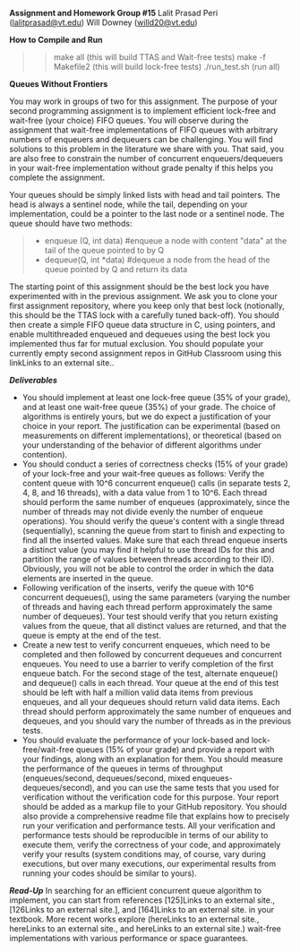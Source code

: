 **Assignment and Homework Group #15**
Lalit Prasad Peri (lalitprasad@vt.edu)
Will Downey (willd20@vt.edu)

**How to Compile and Run**
> >make all           (this will build TTAS and Wait-free tests) 
> >make -f Makefile2  (this will build lock-free tests)
> >./run_test.sh      (run all)

**Queues Without Frontiers**

You may work in groups of two for this assignment.  The purpose of your second programming assignment is to implement efficient lock-free and wait-free (your choice) FIFO queues. You will observe during the assignment that wait-free implementations of FIFO queues with arbitrary numbers of enqueuers and dequeuers can be challenging. You will find solutions to this problem in the literature we share with you. That said, you are also free to constrain the number of concurrent enqueuers/dequeuers in your wait-free implementation without grade penalty if this helps you complete the assignment.

Your queues should be simply linked lists with head and tail pointers. The head is always a sentinel node, while the tail, depending on your implementation, could be a pointer to the last node or a sentinel node. The queue should have two methods:

>* enqueue (Q, int data) #enqueue a node with content "data" at the tail of the queue pointed to by Q
>* dequeue(Q, int *data) #dequeue a node from the head of the queue pointed by Q and return its data

The starting point of this assignment should be the best lock you have experimented with in the previous assignment. We ask you to clone your first assignment repository, where you keep only that best lock (notionally, this should be the TTAS lock with a carefully tuned back-off). You should then create a simple FIFO queue data structure in C, using pointers, and enable multithreaded enqueued and dequeues using the best lock you implemented thus far for mutual exclusion. You should populate your currently empty second assignment repos in GitHub Classroom using this linkLinks to an external site..

**_Deliverables_**
* You should implement at least one lock-free queue (35% of your grade), and at least one wait-free queue (35%) of your grade. The choice of algorithms is entirely yours, but we do expect a justification of your choice in your report. The justification can be experimental (based on measurements on different implementations), or theoretical (based on your understanding of the behavior of different algorithms under contention).
* You should conduct a series of correctness checks (15% of your grade) of your lock-free and your wait-free queues as follows:
Verify the content queue with 10^6 concurrent enqueue() calls (in separate tests  2, 4, 8, and 16 threads), with a data value from 1 to 10^6. Each thread should perform the same number of enqueues (approximately, since the number of threads may not divide evenly the number of enqueue operations). You should verify the queue's content with a single thread (sequentially), scanning the queue from start to finish and expecting to find all the inserted values. Make sure that each thread enqueue inserts a distinct value (you may find it helpful to use thread IDs for this and partition the range of values between threads according to their ID). Obviously, you will not be able to control the order in which the data elements are inserted in the queue.
* Following verification of the inserts, verify the queue with 10^6 concurrent dequeues(), using the same parameters (varying the number of threads and having each thread perform approximately the same number of dequeues). Your test should verify that you return existing values from the queue, that all distinct values are returned, and that the queue is empty at the end of the test.
* Create a new test to verify concurrent enqueues, which need to be completed and then followed by 
concurrent dequeues and concurrent enqueues. You need to use a barrier to verify completion of the first enqueue batch. For the second stage of the test, alternate enqueue() and dequeue() calls in each thread. Your queue at the end of this test should be left with half a million valid data items from previous enqueues, and all your dequeues should return valid data items. Each thread should perform approximately the same number of enqueues and dequeues, and you should vary the number of threads as in the previous tests. 
* You should evaluate the performance of your lock-based and lock-free/wait-free queues (15% of your grade) and provide a report with your findings, along with an explanation for them. You should measure the performance of the queues in terms of throughput (enqueues/second, dequeues/second, mixed enqueues-dequeues/second), and you can use the same tests that you used for verification without the verification code for this purpose. Your report should be added as a markup file to your GitHub repository. You should also provide a comprehensive readme file that explains how to precisely run your verification and performance tests. All your verification and performance tests should be reproducible in terms of our ability to execute them, verify the correctness of your code, and approximately verify your results (system conditions may, of course, vary during executions, but over many executions, our experimental results from running your codes should be similar to yours).

**_Read-Up_**
In searching for an efficient concurrent queue algorithm to implement, you can start from references [125]Links to an external site., [126Links to an external site.], and [164]Links to an external site. in your textbook. More recent works explore (hereLinks to an external site., hereLinks to an external site., and hereLinks to an external site.) wait-free implementations with various performance or space guarantees.

